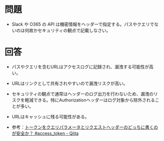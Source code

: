 # 問題
* Slack や O365 の API は機密情報をヘッダーで指定する。パスやクエリでないのは何故かセキュリティの観点で記載しなさい。

# 回答
* パスやクエリを含むURLはアクセスログに記録され、漏洩する可能性が高い。
* URLはリンクとして共有されやすいので漏洩リスクが高い。
* セキュリティの観点で通常はヘッダーのログ出力を行わないため、漏洩のリスクを軽減できる。特にAuthorizationヘッダーはログ対象から除外されることが多い。
* URLはキャッシュに残る可能性がある。


* 参考：[トークンをクエリパラメータとリクエストヘッダーのどっちに書くのが安全か？ \#access\_token \- Qiita](https://qiita.com/hatorijobs/items/52d9b0be2dcbc526b09d)